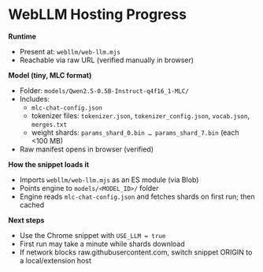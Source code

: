 # WebLLM Hosting Progress

**Runtime**
- Present at: `webllm/web-llm.mjs`
- Reachable via raw URL (verified manually in browser)

**Model (tiny, MLC format)**
- Folder: `models/Qwen2.5-0.5B-Instruct-q4f16_1-MLC/`
- Includes:
  - `mlc-chat-config.json`
  - tokenizer files: `tokenizer.json`, `tokenizer_config.json`, `vocab.json`, `merges.txt`
  - weight shards: `params_shard_0.bin … params_shard_7.bin` (each <100 MB)
- Raw manifest opens in browser (verified)

**How the snippet loads it**
- Imports `webllm/web-llm.mjs` as an ES module (via Blob)
- Points engine to `models/<MODEL_ID>/` folder
- Engine reads `mlc-chat-config.json` and fetches shards on first run; then cached

**Next steps**
- Use the Chrome snippet with `USE_LLM = true`
- First run may take a minute while shards download
- If network blocks raw.githubusercontent.com, switch snippet ORIGIN to a local/extension host
